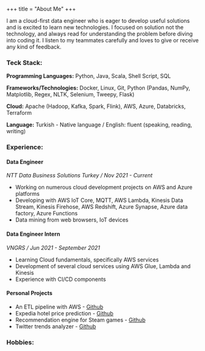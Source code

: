 +++
title = "About Me"
+++

I am a cloud-first data engineer who is eager to develop useful solutions and is excited to learn new technologies. I focused on solution not the technology, and always read for understanding the problem before diving into coding it. I listen to my teammates carefully and loves to give or receive any kind of feedback.

### Teck Stack:
**Programming Languages:** Python, Java, Scala, Shell Script, SQL

**Frameworks/Technologies:** Docker, Linux, Git, Python (Pandas, NumPy, Matplotlib, Regex, NLTK, Selenium, Tweepy, Flask) 

**Cloud:** Apache (Hadoop, Kafka, Spark, Flink), AWS, Azure, Databricks, Terraform 

**Language:** Turkish - Native language / English: fluent (speaking, reading, writing)

### Experience:
#### Data Engineer
*NTT Data Business Solutions Turkey / Nov 2021 - Current*

- Working on numerous cloud development projects on AWS and Azure platforms
- Developing with AWS IoT Core, MQTT, AWS Lambda, Kinesis Data Stream, Kinesis Firehose, AWS Redshift, Azure Synapse, Azure data factory, Azure Functions
- Data mining from web browsers, IoT devices

#### Data Engineer Intern
*VNGRS / Jun 2021 - September 2021*
- Learning Cloud fundamentals, specifically AWS services
- Development of several cloud services using AWS Glue, Lambda and Kinesis
- Experience with CI/CD components

#### Personal Projects
- An ETL pipeline with AWS - [Github](https://github.com/mehmetkocer/End-to-End-Data-Ingestion-Demo)
- Expedia hotel price prediction - [Github](https://github.com/mehmetkocer/expedia-hotel-price-prediction)
- Recommendation engine for Steam games - [Github](https://github.com/mehmetkocer/Steam-Game-Recommendation)
- Twitter trends analyzer - [Github](https://github.com/mehmetkocer/Twitter-Trend-Analyzer)

### Hobbies:
